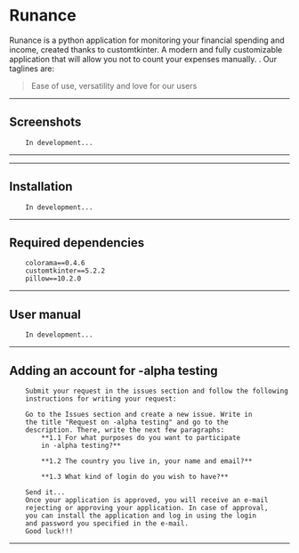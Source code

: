 # Runance
Runance is a python application for monitoring your financial spending and income, created thanks to customtkinter. A modern and fully customizable application that will allow you not to count your expenses manually. . Our taglines are:

> Ease of use, versatility and love for our users
---
## Screenshots
``` 
    In development... 
```
---
---
## Installation
```
    In development...
```
---
## Required dependencies
``` 
    colorama==0.4.6
    customtkinter==5.2.2 
    pillow==10.2.0
```
---
## User manual
```
    In development...
```
---
## Adding an account for -alpha testing
```
    Submit your request in the issues section and follow the following 
    instructions for writing your request: 

    Go to the Issues section and create a new issue. Write in 
    the title "Request on -alpha testing" and go to the 
    description. There, write the next few paragraphs:
        **1.1 For what purposes do you want to participate 
        in -alpha testing?**

        **1.2 The country you live in, your name and email?**

        **1.3 What kind of login do you wish to have?**
        
    Send it...
    Once your application is approved, you will receive an e-mail 
    rejecting or approving your application. In case of approval, 
    you can install the application and log in using the login 
    and password you specified in the e-mail. 
    Good luck!!!
```
---